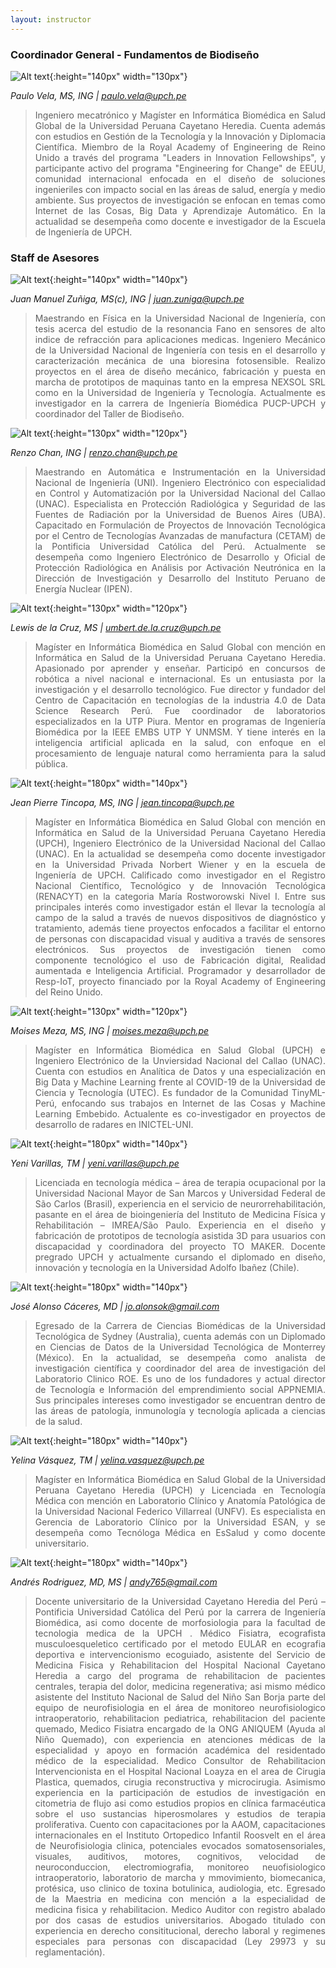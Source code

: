 ```yaml
---
layout: instructor
---
```

### Coordinador General - Fundamentos de Biodiseño
![Alt text](/instructors/paulo_vela.jpeg){:height="140px" width="130px"}

*Paulo Vela, MS, ING | paulo.vela@upch.pe*
><div style="text-align: justify">Ingeniero mecatrónico y Magíster en Informática Biomédica en Salud Global de la Universidad Peruana Cayetano Heredia. Cuenta además con estudios en Gestión de la Tecnología y la Innovación y Diplomacia Científica. Miembro de la Royal Academy of Engineering de Reino Unido a través del programa "Leaders in Innovation Fellowships", y participante activo del programa "Engineering for Change" de EEUU, comunidad internacional enfocada en el diseño de soluciones ingenieriles con impacto social en las áreas de salud, energía y medio ambiente. Sus proyectos de investigación se enfocan en temas como Internet de las Cosas, Big Data y Aprendizaje Automático. En la actualidad se desempeña como docente e investigador de la Escuela de Ingeniería de UPCH.</div>


### Staff de Asesores 
![Alt text](/instructors/manuel_zuniga.jpg){:height="140px" width="140px"}

*Juan Manuel Zuñiga, MS(c), ING | juan.zuniga@upch.pe*
><div style="text-align: justify">Maestrando en Física en la Universidad Nacional de Ingeniería, con tesis acerca del estudio de la resonancia Fano en sensores de alto indice de refracción para aplicaciones medicas. Ingeniero Mecánico de la Universidad Nacional de Ingeniería con tesis en el desarrollo y caracterización mecánica de una bioresina fotosensible. Realizo proyectos en el área de diseño mecánico, fabricación y puesta en marcha de prototipos de maquinas tanto en la empresa NEXSOL SRL como en la Universidad de Ingeniería y Tecnología. Actualmente es investigador en la carrera de Ingeniería Biomédica PUCP-UPCH y coordinador del Taller de Biodiseño.</div>


![Alt text](/instructors/renzo_chan.jpeg){:height="130px" width="120px"}

*Renzo Chan, ING | renzo.chan@upch.pe*
><div style="text-align: justify"> Maestrando en Automática e Instrumentación en la Universidad Nacional de Ingeniería (UNI). Ingeniero Electrónico con especialidad en Control y Automatización por la Universidad Nacional del Callao (UNAC). Especialista en Protección Radiológica y Seguridad de las Fuentes de Radiación por la Universidad de Buenos Aires (UBA). Capacitado en Formulación de Proyectos de Innovación Tecnológica por el Centro de Tecnologías Avanzadas de manufactura (CETAM) de la Pontificia Universidad Católica del Perú. Actualmente se desempeña como Ingeniero Electrónico de Desarrollo y Oficial de Protección Radiológica en Análisis por Activación Neutrónica en la Dirección de Investigación y Desarrollo del Instituto Peruano de Energía Nuclear (IPEN).</div>


![Alt text](/instructors/lewis_de_la_cruz.jpeg){:height="130px" width="120px"}

*Lewis de la Cruz, MS | umbert.de.la.cruz@upch.pe*
><div style="text-align: justify">Magíster en Informática Biomédica en Salud Global con mención en Informática en Salud de la Universidad Peruana Cayetano Heredia. Apasionado por aprender y enseñar. Participó en concursos de robótica a nivel nacional e internacional. Es un entusiasta por la investigación y el desarrollo tecnológico. Fue director y fundador del Centro de Capacitación en tecnologías de la industria 4.0 de Data Science Research Perú. Fue coordinador de laboratorios especializados en la UTP Piura. Mentor en programas de Ingeniería Biomédica por la IEEE EMBS UTP Y UNMSM. Y tiene interés en la inteligencia artificial aplicada en la salud, con enfoque en el procesamiento de lenguaje natural como herramienta para la salud pública.</div>


![Alt text](/instructors/jean_pierre_tincopa_flores.jpg){:height="180px" width="140px"}

*Jean Pierre Tincopa, MS, ING | jean.tincopa@upch.pe*
><div style="text-align: justify"> Magíster en Informática Biomédica en Salud Global con mención en Informática en Salud de la Universidad Peruana Cayetano Heredia (UPCH), Ingeniero Electrónico de la Universidad Nacional del Callao (UNAC). En la actualidad se desempeña como docente investigador en la Universidad Privada Norbert Wiener y en la escuela de Ingeniería de UPCH. Calificado como investigador en el Registro Nacional Científico, Tecnológico y de Innovación Tecnológica (RENACYT) en la categoria María Rostworowski Nivel I. Entre sus principales interés como investigador están el llevar la tecnología al campo de la salud a través de nuevos dispositivos de diagnóstico y tratamiento, además tiene proyectos enfocados a facilitar el entorno de personas con discapacidad visual y auditiva a través de sensores electrónicos. Sus proyectos de investigación tienen como componente tecnológico el uso de Fabricación digital, Realidad aumentada e Inteligencia Artificial. Programador y desarrollador de Resp-IoT, proyecto financiado por la Royal Academy of Engineering del Reino Unido.</div>


![Alt text](/instructors/moises_meza.jpeg){:height="130px" width="120px"}

*Moises Meza, MS, ING | moises.meza@upch.pe*
><div style="text-align: justify"> Magíster en Informática Biomédica en Salud Global (UPCH) e Ingeniero Electrónico de la Unviersidad Nacional del Callao (UNAC). Cuenta con estudios en Analítica de Datos y una especialización en Big Data y Machine Learning frente al COVID-19  de la Universidad de Ciencia y Tecnología (UTEC). Es fundador de la Comunidad TinyML-Perú, enfocando sus trabajos en Internet de las Cosas y Machine Learning Embebido. Actualente es co-investigador en proyectos de desarrollo de radares en INICTEL-UNI.</div>


![Alt text](/instructors/yeni_varillas.jpg){:height="180px" width="140px"}

*Yeni Varillas, TM | yeni.varillas@upch.pe*
><div style="text-align: justify">Licenciada en tecnología médica – área de terapia ocupacional por la Universidad Nacional Mayor de San Marcos y Universidad Federal de São Carlos (Brasil), experiencia en el servicio de neurorrehabilitación, pasante en el área de bioingeniería del Instituto de Medicina Física y Rehabilitación – IMREA/São Paulo. Experiencia en el diseño y fabricación de prototipos de tecnología asistida 3D para usuarios con discapacidad y coordinadora del proyecto TO MAKER. Docente pregrado UPCH y actualmente cursando el diplomado en diseño, innovación y tecnología en la Universidad Adolfo Ibañez (Chile).</div>


![Alt text](/instructors/jose_caceres.jpeg){:height="180px" width="140px"}

*José Alonso Cáceres, MD | jo.alonsok@gmail.com*
><div style="text-align: justify">Egresado de la Carrera de Ciencias Biomédicas de la Universidad Tecnológica de Sydney (Australia), cuenta además con un Diplomado en Ciencias de Datos de la Universidad Tecnológica de Monterrey (México). En la actualidad, se desempeña como analista de investigación científica y coordinador del area de investigación del Laboratorio Clinico ROE. Es uno de los fundadores y actual director de Tecnología e Información del emprendimiento social APPNEMIA. Sus principales intereses como investigador se encuentran dentro de las áreas de patología, inmunología y tecnología aplicada a ciencias de la salud.</div>


![Alt text](/instructors/yelina_vasquez_2.jpg){:height="180px" width="140px"}

*Yelina Vásquez, TM | yelina.vasquez@upch.pe*
><div style="text-align: justify">Magíster en Informática Biomédica en Salud Global de la Universidad Peruana Cayetano Heredia (UPCH) y Licenciada en Tecnología Médica con mención en Laboratorio Clínico y Anatomía Patológica de la Universidad Nacional Federico Villarreal (UNFV). Es especialista en Gerencia de Laboratorio Clínico por la Universidad ESAN, y se desempeña como Tecnóloga Médica en EsSalud y como docente universitario.</div>


![Alt text](/instructors/andres_rodriguez.jpeg){:height="180px" width="140px"}

*Andrés Rodriguez, MD, MS | andy765@gmail.com*
><div style="text-align: justify">Docente universitario de la Universidad Cayetano Heredia del Perú – Pontificia Universidad Católica del Perú por la carrera de Ingeniería Biomédica, asi como docente de morfosiologia para la facultad de tecnologia medica de la UPCH . Médico Fisiatra, ecografista musculoesqueletico certificado por el metodo EULAR en ecografia deportiva e intervencionismo ecoguiado, asistente del Servicio de Medicina Fisica y Rehabilitacion del Hospital Nacional Cayetano Heredia a cargo del programa de rehabilitacion de pacientes centrales, terapia del dolor, medicina regenerativa; asi mismo médico asistente del Instituto Nacional de Salud del Niño San Borja parte del equipo de neurofisiologia en el área de monitoreo neurofisiologico intraoperatorio, rehabilitacion pediatrica, rehabilitacion del paciente quemado, Medico Fisiatra encargado de la ONG ANIQUEM (Ayuda al Niño Quemado), con experiencia en atenciones médicas de la especialidad y apoyo en formación académica del residentado médico de la especialidad. Medico Consultor de Rehabilitacion Intervencionista en el Hospital Nacional Loayza en el area de Cirugia Plastica, quemados, cirugia reconstructiva y microcirugia. Asimismo experiencia en la participación de estudios de investigación en citometria de flujo asi como estudios propios en clínica farmacéutica sobre el uso sustancias hiperosmolares y estudios de terapia proliferativa. Cuento con capacitaciones por la AAOM, capacitaciones internacionales en el Instituto Ortopedico Infantil Roosvelt en el área de Neurofisiologia clinica, potenciales evocados somatosensoriales, visuales, auditivos, motores, cognitivos, velocidad de neuroconduccion, electromiografia, monitoreo neuofisiologico intraoperatorio, laboratorio de marcha y mmovimiento, biomecanica, protésica, uso clinico de toxina botulinica, audiologia, etc. Egresado de la Maestria en medicina con mención a la especialidad de medicina fisica y rehabilitacion. Medico Auditor con registro abalado por dos casas de estudios universitarios. Abogado titulado con experiencia en derecho consititucional, derecho laboral y regimenes especiales para personas con discapacidad (Ley 29973 y su reglamentación).</div>






